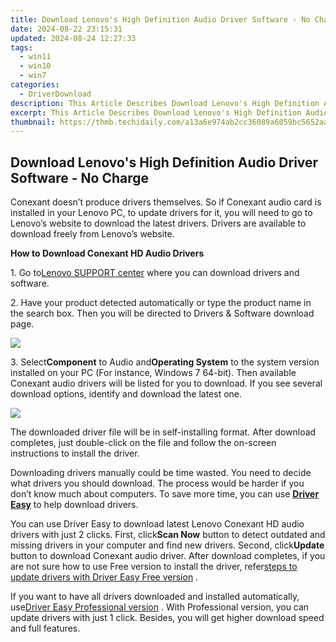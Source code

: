 ```yaml
---
title: Download Lenovo's High Definition Audio Driver Software - No Charge
date: 2024-08-22 23:15:31
updated: 2024-08-24 12:27:33
tags:
  - win11
  - win10
  - win7
categories:
  - DriverDownload
description: This Article Describes Download Lenovo's High Definition Audio Driver Software - No Charge
excerpt: This Article Describes Download Lenovo's High Definition Audio Driver Software - No Charge
thumbnail: https://thmb.techidaily.com/a13a6e974ab2cc36089a6059bc5652aa7fea0848996089325ea48fd7dd51fd22.jpg
---
```


## Download Lenovo's High Definition Audio Driver Software - No Charge

Conexant doesn’t produce drivers themselves. So if Conexant audio card is installed in your Lenovo PC, to update drivers for it, you will need to go to Lenovo’s website to download the latest drivers. Drivers are available to download freely from Lenovo’s website.  
  
 **How to Download Conexant HD Audio Drivers** 
  
1\. Go to[Lenovo SUPPORT center](https://shop-links.co/link/?exclusive=1&publisher_slug=itechdaily19598&url=http%3A%2F%2Fsupport.lenovo.com%2Fus%2Fen%2FGlobalProductSelector%3FC%3D1%26TabName%26linkTrack) where you can download drivers and software.  
   
2\. Have your product detected automatically or type the product name in the search box. Then you will be directed to Drivers & Software download page.  

  
![](https://images.drivereasy.com/wp-content/uploads/2016/06/img_5757bbfd7df2e.png)   
  
 3\. Select**Component** to Audio and**Operating System** to the system version installed on your PC (For instance, Windows 7 64-bit). Then available Conexant audio drivers will be listed for you to download. If you see several download options, identify and download the latest one.  
  
![](https://images.drivereasy.com/wp-content/uploads/2016/06/img_5757be2be3296.png)   
  
 The downloaded driver file will be in self-installing format. After download completes, just double-click on the file and follow the on-screen instructions to install the driver.   
  
 Downloading drivers manually could be time wasted. You need to decide what drivers you should download. The process would be harder if you don’t know much about computers. To save more time, you can use **[Driver Easy](https://tools.techidaily.com/drivereasy/download/)**  to help download drivers.  
  
 You can use Driver Easy to download latest Lenovo Conexant HD audio drivers with just 2 clicks. First, click**Scan Now** button to detect outdated and missing drivers in your computer and find new drivers. Second, click**Update** button to download Conexant audio driver. After download completes, if you are not sure how to use Free version to install the driver, refer[steps to update drivers with Driver Easy Free version](https://tools.techidaily.com/drivereasy/download/) .   
  
 If you want to have all drivers downloaded and installed automatically, use[Driver Easy Professional version](https://tools.techidaily.com/drivereasy/download/) . With Professional version, you can update drivers with just 1 click. Besides, you will get higher download speed and full features.

<ins class="adsbygoogle"
     style="display:block"
     data-ad-format="autorelaxed"
     data-ad-client="ca-pub-7571918770474297"
     data-ad-slot="1223367746"></ins>



<ins class="adsbygoogle"
     style="display:block"
     data-ad-client="ca-pub-7571918770474297"
     data-ad-slot="8358498916"
     data-ad-format="auto"
     data-full-width-responsive="true"></ins>
